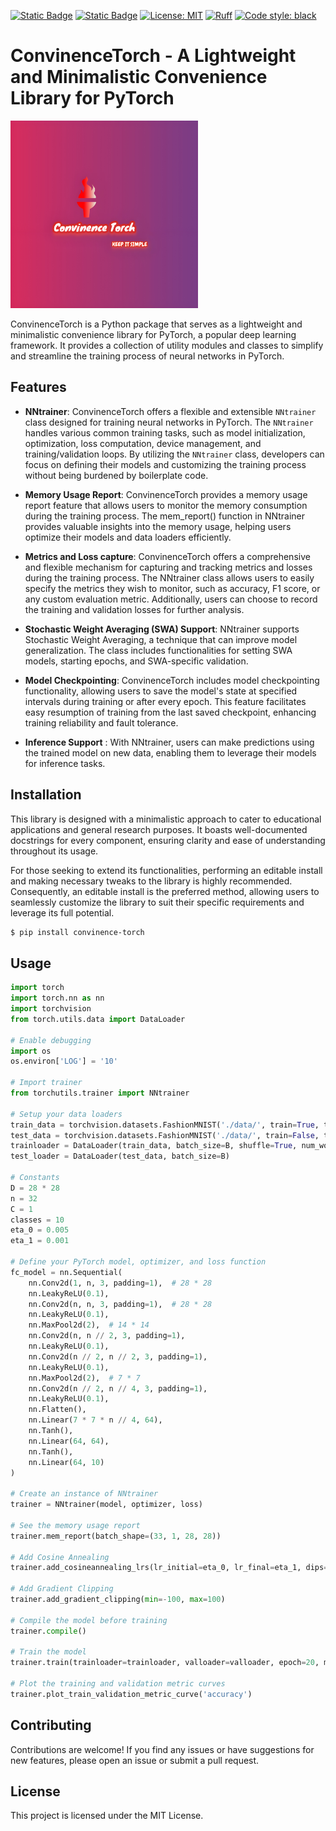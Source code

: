 [![Static Badge](https://img.shields.io/badge/PyPI-v1.0.0-purple)](https://pypi.org/project/convinence-torch/)
[![Static Badge](https://img.shields.io/badge/pytorch-v2.x-red)](https://pytorch.org/) [![License: MIT](https://img.shields.io/badge/License-MIT-yellow.svg)](https://opensource.org/licenses/MIT) [![Ruff](https://img.shields.io/endpoint?url=https://raw.githubusercontent.com/charliermarsh/ruff/main/assets/badge/v2.json)](https://github.com/astral-sh/ruff) [![Code style: black](https://img.shields.io/badge/code%20style-black-000000.svg)](https://github.com/psf/black) 



# ConvinenceTorch - A Lightweight and Minimalistic Convenience Library for PyTorch
<img src="./Logo.jpeg" alt="Logo" width="300">

ConvinenceTorch is a Python package that serves as a lightweight and minimalistic convenience library for PyTorch, a popular deep learning framework. It provides a collection of utility modules and classes to simplify and streamline the training process of neural networks in PyTorch.

## Features

- **NNtrainer**: ConvinenceTorch offers a flexible and extensible `NNtrainer` class designed for training neural networks in PyTorch. The `NNtrainer` handles various common training tasks, such as model initialization, optimization, loss computation, device management, and training/validation loops. By utilizing the `NNtrainer` class, developers can focus on defining their models and customizing the training process without being burdened by boilerplate code.

- **Memory Usage Report**: ConvinenceTorch provides a memory usage report feature that allows users to monitor the memory consumption during the training process. The mem_report() function in NNtrainer provides valuable insights into the memory usage, helping users optimize their models and data loaders efficiently.

- **Metrics and Loss capture**: ConvinenceTorch offers a comprehensive and flexible mechanism for capturing and tracking metrics and losses during the training process. The NNtrainer class allows users to easily specify the metrics they wish to monitor, such as accuracy, F1 score, or any custom evaluation metric. Additionally, users can choose to record the training and validation losses for further analysis.
- **Stochastic Weight Averaging (SWA) Support**: NNtrainer supports Stochastic Weight Averaging, a technique that can improve model generalization. The class includes functionalities for setting SWA models, starting epochs, and SWA-specific validation.
- **Model Checkpointing**: ConvinenceTorch includes model checkpointing functionality, allowing users to save the model's state at specified intervals during training or after every epoch. This feature facilitates easy resumption of training from the last saved checkpoint, enhancing training reliability and fault tolerance.
- **Inference Support** : With NNtrainer, users can make predictions using the trained model on new data, enabling them to leverage their models for inference tasks.

## Installation
This library is designed with a minimalistic approach to cater to educational applications and general research purposes. It boasts well-documented docstrings for every component, ensuring clarity and ease of understanding throughout its usage.

For those seeking to extend its functionalities, performing an editable install and making necessary tweaks to the library is highly recommended. Consequently, an editable install is the preferred method, allowing users to seamlessly customize the library to suit their specific requirements and leverage its full potential.
```bash
$ pip install convinence-torch
```

## Usage

```python
import torch
import torch.nn as nn
import torchvision
from torch.utils.data import DataLoader

# Enable debugging 
import os
os.environ['LOG'] = '10'

# Import trainer 
from torchutils.trainer import NNtrainer

# Setup your data loaders
train_data = torchvision.datasets.FashionMNIST('./data/', train=True, transform=torchvision.transforms.ToTensor(), download=True)
test_data = torchvision.datasets.FashionMNIST('./data/', train=False, transform=torchvision.transforms.ToTensor(), download=True)
trainloader = DataLoader(train_data, batch_size=B, shuffle=True, num_workers=5)
test_loader = DataLoader(test_data, batch_size=B)

# Constants
D = 28 * 28
n = 32
C = 1
classes = 10
eta_0 = 0.005
eta_1 = 0.001

# Define your PyTorch model, optimizer, and loss function
fc_model = nn.Sequential(
    nn.Conv2d(1, n, 3, padding=1),  # 28 * 28
    nn.LeakyReLU(0.1),
    nn.Conv2d(n, n, 3, padding=1),  # 28 * 28
    nn.LeakyReLU(0.1),
    nn.MaxPool2d(2),  # 14 * 14
    nn.Conv2d(n, n // 2, 3, padding=1),
    nn.LeakyReLU(0.1),
    nn.Conv2d(n // 2, n // 2, 3, padding=1),
    nn.LeakyReLU(0.1),
    nn.MaxPool2d(2),  # 7 * 7
    nn.Conv2d(n // 2, n // 4, 3, padding=1),
    nn.LeakyReLU(0.1),
    nn.Flatten(),
    nn.Linear(7 * 7 * n // 4, 64),
    nn.Tanh(),
    nn.Linear(64, 64),
    nn.Tanh(),
    nn.Linear(64, 10)
)

# Create an instance of NNtrainer
trainer = NNtrainer(model, optimizer, loss)

# See the memory usage report
trainer.mem_report(batch_shape=(33, 1, 28, 28))

# Add Cosine Annealing
trainer.add_cosineannealing_lrs(lr_initial=eta_0, lr_final=eta_1, dips=5, epoch=20, verbose=True)

# Add Gradient Clipping
trainer.add_gradient_clipping(min=-100, max=100)

# Compile the model before training
trainer.compile()

# Train the model
trainer.train(trainloader=trainloader, valloader=valloader, epoch=20, metrics=['accuracy', 'f1'], record_loss=True, checkpoint_file='train')

# Plot the training and validation metric curves
trainer.plot_train_validation_metric_curve('accuracy')
```

## Contributing
Contributions are welcome! If you find any issues or have suggestions for new features, please open an issue or submit a pull request.

## License
This project is licensed under the MIT License.


